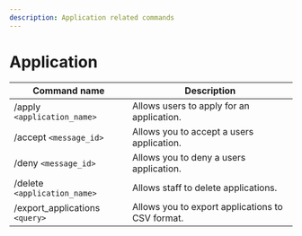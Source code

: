 ```yaml
---
description: Application related commands
---
```


# Application



| Command name                    | Description                                      |
| ------------------------------- | ------------------------------------------------ |
| /apply `<application_name>`     | Allows users to apply for an application.        |
| /accept `<message_id>`          | Allows you to accept a users application.        |
| /deny `<message_id>`            | Allows you to deny a users application.          |
| /delete `<application_name>`    | Allows staff to delete applications.             |
| /export\_applications `<query>` | Allows you to export applications to CSV format. |
